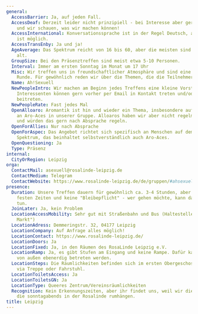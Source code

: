 ```yaml
---
general:
  AccessBarrier: Ja, auf jeden Fall.
  AccessDeaf: Derzeit leider nicht prinzipiell - bei Interesse aber gern nachfragen
    und wir schauen, was wir machen können!
  AccessInternational: Konversationssprache ist in der Regel Deutsch, aber auch Englisch
    ist möglich.
  AccessTransEnby: Ja und ja!
  AgeAverage: Das Spektrum reicht von 16 bis 60, aber die meisten sind 20-30 Jahre
    alt.
  GroupSize: Bei den Präsenztreffen sind meist etwa 5-10 Personen.
  Interval: Immer am ersten Sonntag im Monat um 17 Uhr
  Misc: Wir treffen uns in freundschaftlicher Atmosphäre und sind eine kleine gemütliche
    Runde. Für gewöhnlich reden wir über die Themen, die die Teilnehmer mitbringen.
  Name: Ah!Sexuell
  NewPeopleIntro: Wir machen am Beginn jedes Treffens eine kleine Vorstellungsrunde.
    Interessenten können gern vorher per Email in Kontakt treten und/oder der Telegram-Gruppe
    beitreten.
  NewPeopleRate: Fast jedes Mal
  OpenAlloaro: Aromantik ist hin und wieder ein Thema, insbesondere aufgrund des Anteils
    an Aro-Aces in unserer Gruppe. Alloaros haben wir aber nicht regelmäßig dabei
    und würden das gern nach Absprache regeln.
  OpenForAllies: Nur nach Absprache
  OpenForAspec: Das Angebot richtet sich spezifisch an Menschen auf dem asexuellen
    Spektrum, das beinhaltet selbstverständlich auch Aro-Aces.
  OpenQuestioning: Ja
  Type: Präsenz
internal:
  CityOrRegion: Leipzig
orga:
  ContactMail: asexuell@rosalinde-leipzig.de
  ContactMedium: Telegram
  ContactWebsite: https://www.rosalinde-leipzig.de/de/gruppen/#ahsexuell
presence:
  Duration: Unsere Treffen dauern für gewöhnlich ca. 3-4 Stunden, aber es gibt keine
    festen Zeiten und keine "Bleibepflicht" - wer gehen möchte, kann das jederzeit
    tun.
  JoinLater: Ja, kein Problem
  LocationAccessMobility: Sehr gut mit Straßenbahn und Bus (Haltestelle "Lindenauer
    Markt")
  LocationAdress: Demmeringstr. 32, 04177 Leipzig
  LocationCompany: Auf Anfrage alles möglich!
  LocationContact: https://www.rosalinde-leipzig.de/
  LocationDoors: Ja
  LocationFixed: Ja, in den Räumen des RosaLinde Leipzig e.V.
  LocationRamp: Ja, es gibt Stufen am Eingang und keine Rampe. Dafür kann der Fahrstuhl
    von außen ebenerdig betreten werden.
  LocationSteps: Die Räumlichkeiten befinden sich im ersten Obergeschoss, zu erreichen
    via Treppe oder Fahrstuhl.
  LocationToiletsAccess: Ja
  LocationToiletsGN: Ja
  LocationType: Queeres Zentrum/Vereinsräumlichkeiten
  Recognition: Kein Erkennungszeiten, aber ihr findet uns, weil wir die einzigen sind,
    die sonntagabends in der Rosalinde rumhängen.
title: Leipzig
---
```


